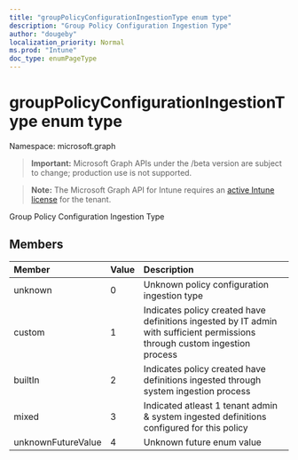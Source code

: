 ```yaml
---
title: "groupPolicyConfigurationIngestionType enum type"
description: "Group Policy Configuration Ingestion Type"
author: "dougeby"
localization_priority: Normal
ms.prod: "Intune"
doc_type: enumPageType
---
```


# groupPolicyConfigurationIngestionType enum type

Namespace: microsoft.graph

> **Important:** Microsoft Graph APIs under the /beta version are subject to change; production use is not supported.

> **Note:** The Microsoft Graph API for Intune requires an [active Intune license](https://go.microsoft.com/fwlink/?linkid=839381) for the tenant.

Group Policy Configuration Ingestion Type

## Members
|Member|Value|Description|
|:---|:---|:---|
|unknown|0|Unknown policy configuration ingestion type|
|custom|1|Indicates policy created have definitions ingested by IT admin with sufficient permissions through custom ingestion process|
|builtIn|2|Indicates policy created have definitions ingested through system ingestion process|
|mixed|3|Indicated atleast 1 tenant admin & system ingested definitions configured for this policy|
|unknownFutureValue|4|Unknown future enum value|




